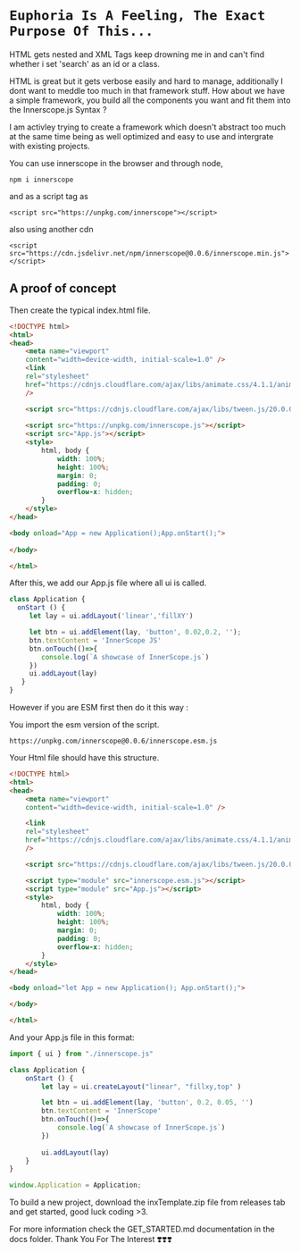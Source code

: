 
# `Euphoria Is A Feeling, The Exact Purpose Of This...`

HTML gets nested and XML Tags keep drowning me in and can't find whether i set
'search' as an id or a class.

HTML is great but it gets verbose easily and hard to manage, additionally I dont want to meddle
too much in that framework stuff.
How about we have a simple framework, you build all the components you want and fit them into
the Innerscope.js Syntax ?

I am activley trying to create a framework which doesn't abstract too much at the same time being
as well optimized and easy to use and intergrate with existing projects.

You can use innerscope in the browser and through node,

```npm i innerscope```

and as a script tag as

```<script src="https://unpkg.com/innerscope"></script>```

also using another cdn

```<script src="https://cdn.jsdelivr.net/npm/innerscope@0.0.6/innerscope.min.js"></script>```

## A proof of concept

Then create the typical index.html file.

```html
<!DOCTYPE html>
<html>
<head>
    <meta name="viewport" 
    content="width=device-width, initial-scale=1.0" />
    <link
    rel="stylesheet"
    href="https://cdnjs.cloudflare.com/ajax/libs/animate.css/4.1.1/animate.min.css"
    />

    <script src="https://cdnjs.cloudflare.com/ajax/libs/tween.js/20.0.0/tween.umd.js"></script>
    
    <script src="https://unpkg.com/innerscope.js"></script>
    <script src="App.js"></script>
    <style>
        html, body {
            width: 100%;
            height: 100%;
            margin: 0;
            padding: 0;
            overflow-x: hidden;
        }
    </style>
</head>

<body onload="App = new Application();App.onStart();">
    
</body>

</html>
```

After this, we add our App.js file where all ui is called.

```javascript
class Application {
  onStart () {
     let lay = ui.addLayout('linear','fillXY')

     let btn = ui.addElement(lay, 'button', 0.02,0.2, '');
     btn.textContent = 'InnerScope JS'
     btn.onTouch(()=>{
        console.log(`A showcase of InnerScope.js`)
     })
     ui.addLayout(lay)
   }
}
```

However if you are ESM first then do it this way :

You import the esm version of the script.

```https://unpkg.com/innerscope@0.0.6/innerscope.esm.js```

Your Html file should have this structure.

```html
<!DOCTYPE html>
<html>
<head>
    <meta name="viewport" 
    content="width=device-width, initial-scale=1.0" />

    <link
    rel="stylesheet"
    href="https://cdnjs.cloudflare.com/ajax/libs/animate.css/4.1.1/animate.min.css"
    />

    <script src="https://cdnjs.cloudflare.com/ajax/libs/tween.js/20.0.0/tween.umd.js"></script>

    <script type="module" src="innerscope.esm.js"></script>
    <script type="module" src="App.js"></script>
    <style>
        html, body {
            width: 100%;
            height: 100%;
            margin: 0;
            padding: 0;
            overflow-x: hidden;
        }
    </style>
</head>

<body onload="let App = new Application(); App.onStart();">

</body>

</html>
```

And your App.js file in this format:

```javascript
import { ui } from "./innerscope.js"

class Application {
    onStart () {
        let lay = ui.createLayout("linear", "fillxy,top" )

        let btn = ui.addElement(lay, 'button', 0.2, 0.05, '')
        btn.textContent = 'InnerScope'
        btn.onTouch(()=>{
            console.log(`A showcase of InnerScope.js`)
        })
        
        ui.addLayout(lay)
    }
}

window.Application = Application;
```

To build a new project, download the inxTemplate.zip file from releases tab and
get started, good luck coding >3.

For more information check the GET_STARTED.md documentation in the docs folder.
Thank You For The Interest ❣️❣️❣️

